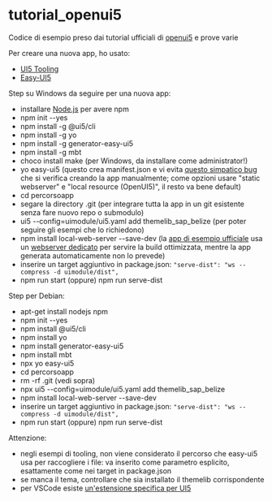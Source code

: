 # tutorial_openui5
Codice di esempio preso dai tutorial ufficiali di [openui5](https://openui5.org/) e prove varie

Per creare una nuova app, ho usato:
* [UI5 Tooling](https://sap.github.io/ui5-tooling/)
* [Easy-UI5](https://developers.sap.com/tutorials/cp-cf-sapui5-local-setup.html)

Step su Windows da seguire per una nuova app:
* installare [Node.js](https://www.npmjs.com/get-npm) per avere npm
* npm init --yes
* npm install -g @ui5/cli
* npm install -g yo
* npm install -g generator-easy-ui5
* npm install -g mbt
* choco install make (per Windows, da installare come administrator!)
* yo easy-ui5 (questo crea manifest.json e vi evita [questo simpatico bug](https://github.com/SAP/ui5-project/issues/310) che si verifica creando la app manualmente; come opzioni usare "static webserver" e "local resource (OpenUI5)", il resto va bene default)
* cd percorsoapp
* segare la directory .git (per integrare tutta la app in un git esistente senza fare nuovo repo o submodulo)
* ui5 --config=uimodule/ui5.yaml add themelib_sap_belize (per poter seguire gli esempi che lo richiedono)
* npm install local-web-server --save-dev (la [app di esempio ufficiale](https://github.com/SAP/openui5-sample-app) usa un [webserver dedicato](https://www.npmjs.com/package/local-web-server) per servire la build ottimizzata, mentre la app generata automaticamente non lo prevede)
* inserire un target aggiuntivo in package.json: `"serve-dist": "ws --compress -d uimodule/dist",`
* npm run start (oppure) npm run serve-dist

Step per Debian:
* apt-get install nodejs npm
* npm init --yes
* npm install @ui5/cli
* npm install yo
* npm install generator-easy-ui5
* npm install mbt
* npx yo easy-ui5
* cd percorsoapp
* rm -rf .git (vedi sopra)
* npx ui5 --config=uimodule/ui5.yaml add themelib_sap_belize 
* npm install local-web-server --save-dev
* inserire un target aggiuntivo in package.json: `"serve-dist": "ws --compress -d uimodule/dist",`
* npm run start (oppure) npm run serve-dist

Attenzione:
* negli esempi di tooling, non viene considerato il percorso che easy-ui5 usa per raccogliere i file: va inserito come parametro esplicito, esattamente come nei target in package.json
* se manca il tema, controllare che sia installato il themelib corrispondente
* per VSCode esiste [un'estensione specifica per UI5](https://marketplace.visualstudio.com/items?itemName=iljapostnovs.ui5plugin)
